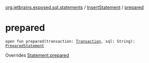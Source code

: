 [org.jetbrains.exposed.sql.statements](../index.md) / [InsertStatement](index.md) / [prepared](.)

# prepared

`open fun prepared(transaction: `[`Transaction`](../../org.jetbrains.exposed.sql/-transaction/index.md)`, sql: String): `[`PreparedStatement`](http://docs.oracle.com/javase/6/docs/api/java/sql/PreparedStatement.html)

Overrides [Statement.prepared](../-statement/prepared.md)

